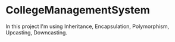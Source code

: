 # CollegeManagementSystem
In this project I'm using Inheritance, Encapsulation, Polymorphism, Upcasting, Downcasting.
